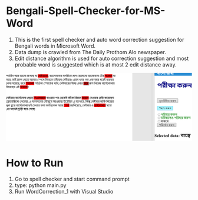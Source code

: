 # Bengali-Spell-Checker-for-MS-Word

1. This is the first spell checker and auto word correction suggestion for Bengali words in Microsoft Word.
2. Data dump is crawled from The Daily Prothom Alo newspaper.
3. Edit distance algorithm is used for auto correction suggestion and most probable word is suggested which is at most 2 edit distance        away.



![UX IMAGE](UX_image.png)



# How to Run
1. Go to spell checker and start command prompt
2. type: python main.py
3. Run WordCorrection_1 with Visual Studio
